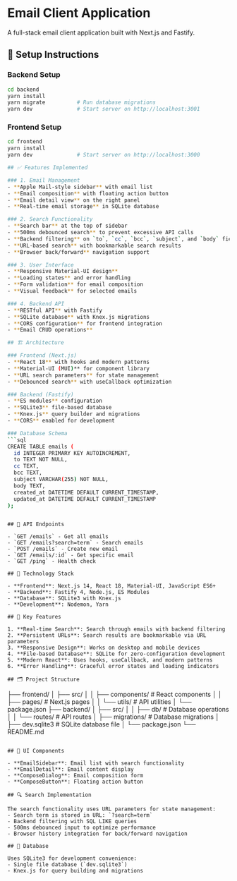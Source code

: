# Email Client Application

A full-stack email client application built with Next.js and Fastify.

## 🚀 Setup Instructions

### Backend Setup
```bash
cd backend
yarn install
yarn migrate          # Run database migrations
yarn dev              # Start server on http://localhost:3001
```

### Frontend Setup
```bash
cd frontend
yarn install
yarn dev              # Start server on http://localhost:3000

## ✅ Features Implemented

### 1. Email Management
- **Apple Mail-style sidebar** with email list
- **Email composition** with floating action button
- **Email detail view** on the right panel
- **Real-time email storage** in SQLite database

### 2. Search Functionality  
- **Search bar** at the top of sidebar
- **500ms debounced search** to prevent excessive API calls
- **Backend filtering** on `to`, `cc`, `bcc`, `subject`, and `body` fields
- **URL-based search** with bookmarkable search results
- **Browser back/forward** navigation support

### 3. User Interface
- **Responsive Material-UI design**
- **Loading states** and error handling
- **Form validation** for email composition
- **Visual feedback** for selected emails

### 4. Backend API
- **RESTful API** with Fastify
- **SQLite database** with Knex.js migrations
- **CORS configuration** for frontend integration
- **Email CRUD operations**

## 🏗️ Architecture

### Frontend (Next.js)
- **React 18** with hooks and modern patterns
- **Material-UI (MUI)** for component library
- **URL search parameters** for state management
- **Debounced search** with useCallback optimization

### Backend (Fastify)
- **ES modules** configuration
- **SQLite3** file-based database
- **Knex.js** query builder and migrations
- **CORS** enabled for development

### Database Schema
```sql
CREATE TABLE emails (
  id INTEGER PRIMARY KEY AUTOINCREMENT,
  to TEXT NOT NULL,
  cc TEXT,
  bcc TEXT,
  subject VARCHAR(255) NOT NULL,
  body TEXT,
  created_at DATETIME DEFAULT CURRENT_TIMESTAMP,
  updated_at DATETIME DEFAULT CURRENT_TIMESTAMP
);
```
```

## 📡 API Endpoints

- `GET /emails` - Get all emails
- `GET /emails?search=term` - Search emails
- `POST /emails` - Create new email
- `GET /emails/:id` - Get specific email
- `GET /ping` - Health check

## 🔧 Technology Stack

- **Frontend**: Next.js 14, React 18, Material-UI, JavaScript ES6+
- **Backend**: Fastify 4, Node.js, ES Modules
- **Database**: SQLite3 with Knex.js
- **Development**: Nodemon, Yarn

## 🎯 Key Features

1. **Real-time Search**: Search through emails with backend filtering
2. **Persistent URLs**: Search results are bookmarkable via URL parameters
3. **Responsive Design**: Works on desktop and mobile devices
4. **File-based Database**: SQLite for zero-configuration development
5. **Modern React**: Uses hooks, useCallback, and modern patterns
6. **Error Handling**: Graceful error states and loading indicators

## 🗂️ Project Structure

```
├── frontend/
│   ├── src/
│   │   ├── components/          # React components
│   │   ├── pages/               # Next.js pages
│   │   └── utils/               # API utilities
│   └── package.json
├── backend/
│   ├── src/
│   │   ├── db/                  # Database operations
│   │   └── routes/              # API routes
│   ├── migrations/              # Database migrations
│   ├── dev.sqlite3              # SQLite database file
│   └── package.json
└── README.md
```

## 🎨 UI Components

- **EmailSidebar**: Email list with search functionality
- **EmailDetail**: Email content display
- **ComposeDialog**: Email composition form
- **ComposeButton**: Floating action button

## 🔍 Search Implementation

The search functionality uses URL parameters for state management:
- Search term is stored in URL: `?search=term`
- Backend filtering with SQL LIKE queries
- 500ms debounced input to optimize performance
- Browser history integration for back/forward navigation

## 💾 Database

Uses SQLite3 for development convenience:
- Single file database (`dev.sqlite3`)
- Knex.js for query building and migrations
